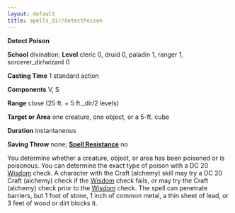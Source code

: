 ```yaml
---
layout: default
title: spells_dir/detectPoison
---
```

 **Detect Poison**

**School** divination; **Level** cleric 0, druid 0, paladin 1, ranger 1, sorcerer_dir/wizard 0

**Casting Time** 1 standard action

**Components** V, S

**Range** close (25 ft. + 5 ft._dir/2 levels)

**Target or Area** one creature, one object, or a 5-ft. cube

**Duration** instantaneous

**Saving Throw** none; **[Spell Resistance](../glossary#_spell-resistance)** no

You determine whether a creature, object, or area has been poisoned or is poisonous. You can determine the exact type of poison with a DC 20 [Wisdom](../gettingStarted#_wisdom) check. A character with the Craft (alchemy) skill may try a DC 20 Craft (alchemy) check if the [Wisdom](../gettingStarted#_wisdom) check fails, or may try the Craft (alchemy) check prior to the [Wisdom](../gettingStarted#_wisdom) check. The spell can penetrate barriers, but 1 foot of stone, 1 inch of common metal, a thin sheet of lead, or 3 feet of wood or dirt blocks it.


